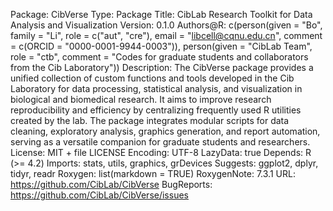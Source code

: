 Package: CibVerse
Type: Package
Title: CibLab Research Toolkit for Data Analysis and Visualization
Version: 0.1.0
Authors@R: 
    c(person(given = "Bo",
             family = "Li",
             role = c("aut", "cre"),
             email = "libcell@cqnu.edu.cn",
             comment = c(ORCID = "0000-0001-9944-0003")),
      person(given = "CibLab Team",
             role = "ctb",
             comment = "Codes for graduate students and collaborators from the Cib Laboratory"))
Description: 
    The CibVerse package provides a unified collection of custom functions and tools developed in the Cib Laboratory for data processing, statistical analysis, and visualization in biological and biomedical research. It aims to improve research reproducibility and efficiency by centralizing frequently used R utilities created by the lab. The package integrates modular scripts for data cleaning, exploratory analysis, graphics generation, and report automation, serving as a versatile companion for graduate students and researchers.
License: MIT + file LICENSE
Encoding: UTF-8
LazyData: true
Depends: R (>= 4.2)
Imports: 
    stats,
    utils,
    graphics,
    grDevices
Suggests: 
    ggplot2,
    dplyr,
    tidyr,
    readr
Roxygen: list(markdown = TRUE)
RoxygenNote: 7.3.1
URL: https://github.com/CibLab/CibVerse
BugReports: https://github.com/CibLab/CibVerse/issues
